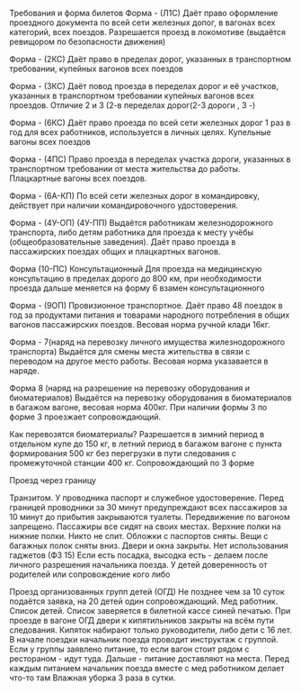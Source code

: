 Требования и форма билетов 
Форма -  (Л1С)
Даёт право оформление проездного документа по всей сети железных допог, в вагонах всех категорий, всех поездов. Разрешается проезд в локомотиве (выдаётся ревищором по безопасности движения)

Форма -  (2КС)
Даёт право в пределах дорог, указанных в транспортном требовании, купейных вагонов всех поездов

Форма -  (3КС)
Даёт повод проезда в переделах дорог и её участков, указанных в транспортном требовании купейных вагонов всех проездов. 
Отличие  2 и 3 (2-в переделах дорог(2-3 дороги , 3 -)

Форма -  (6КС)
Даёт право проезда по всей сети железных дорог 1 раз в год для всех работников, используется в личных целях. Купельные вагоны всех поездов

Форма - (4ПС)
Право проезда в переделах участка дороги, указанных в транспортном требовании от места жительства до работы. Плацкартные вагоны всех поездов.

Форма - (6А-КП)
По всей сети железных дорог в командировку, действует при наличии командировочного удостоверения.

Форма - (4У-ОП) (4У-ПП)
Выдаётся работникам железнодорожного транспорта, либо детям работника для проезда к месту учёбы (общеобразовательные заведения). Даёт право проезда в пассажирских поездах общих и плацкартных вагонов. 

Форма (10-ПС)
 Консультационный
Для проезда на медицинскую консультацию в пределах дорого до 800 км, при необходимости проезда дальше меняется на форму 6 взамен консультационного

Форма - (9ОП)
Провизионное транспортное. Даёт право 48 поездок в год за продуктами питания и товарами народного потребления в общих вагонов пассажирских поездов. Весовая норма ручной клади 16кг.

Форма - 7(наряд на перевозку личного имущества жилезнодорожного транспорта)
Выдаётся для смены места жительства в связи с переводом на другое место работы. Весовая норма указавается в наряде. 

Форма 8 (наряд на разрешение на перевозку оборудования и биоматериалов)
Выдаётся на перевозку оборудования в биоматериалов в багажом вагоне, весовая норма 400кг. При наличии формы 3 по форме 3 проезжает сопровождающий.

Как перевозятся биоматериалы?
Разрешается в зимний период в отдельном купе до 150 кг, в летний период в багажом вагоне с пункта формирования 500 кг без перегрузки в пути следования с промежуточной станции 400 кг. Сопровождающий по 3 форме

Проезд через границу 

Транзитом. У проводника паспорт и служебное удостоверение. Перед границей проводники за 30 минут предупреждают всех пассажиров за 10 минут до прибытия закрываются туалеты.
Передвижение по вагоном запрещено. Пассажиры все сидят на своих местах. Верхние полки на нижние полки. Никто не спит. Обложки с паспортов сняты. Вещи с багажных полок сняты вниз. Двери и окна закрыты. Нет использования гаджетов (ФЗ 15)
Если есть посадка, высодка есть - делаем после личного разрешения начальника поезда. У детей доверенность от родителей или сопровождение кого либо 

Проезд организованных групп детей (ОГД)
Не позднее чем за 10 суток подаётся заявка, на 20 детей один сопровождающий. Мед работник. Список детей. Список заверяется в билетной кассе синей печатью. 
При проезде в вагоне ОГД двери к кипятильников закрыты на всём пути следования. Кипяток набирают только руководители, либо дети с 16 лет.
 В начале поездки начальник поезда проводит инструктаж с группой. Если у группы заявлено питание, то если вагон стоит рядом с рестораном - идут туда. Дальше - питание доставляют на места.
Перед каждым питанием начальник поезда вместе с мед работником делает что-то там
Влажная уборка 3 раза в сутки.